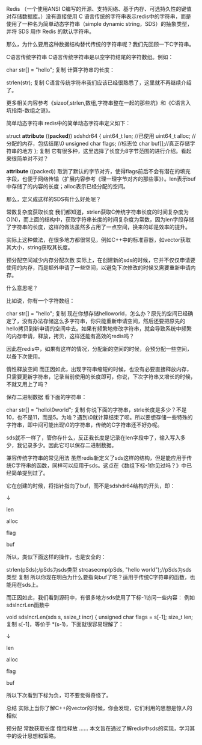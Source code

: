 Redis （一个使用ANSI C编写的开源、支持网络、基于内存、可选持久性的键值对存储数据库。）没有直接使用 C 语言传统的字符串表示redis中的字符串，而是使用了一种名为简单动态字符串（simple dynamic string，SDS）的抽象类型， 并将 SDS 用作 Redis 的默认字符串。

那么，为什么要用这种数据结构替代传统的字符串呢？我们先回顾一下C字符串。

C语言传统字符串
C语言传统字符串是以空字符结尾的字符数组。例如：

char str[] = "hello";
复制
计算字符串的长度：

strlen(str);
复制
C语言传统字符串我们应该已经很熟悉了，这里就不再继续介绍了。

更多相关内容参考《sizeof,strlen,数组,字符串整在一起的那些坑》和《C语言入坑指南-数组之谜》。

简单动态字符串
redis中的简单动态字符串定义如下：

struct __attribute__ ((__packed__)) sdshdr64 {
    uint64_t len; //已使用
    uint64_t alloc; //分配的内存，包括结尾\0
    unsigned char flags; //标志位
    char buf[];//真正存储字符串的地方
};
复制
它有很多种，这里选择了长度为8字节范围的进行介绍。看起来很简单对不对？

__attribute__ ((packed)) 取消了默认的字节对齐，使得flags前后不会有潜在的填充字段，也便于网络传输（扩展内容参考《理一理字节对齐的那些事》）。len表示buf中存储了的内容的长度；alloc表示已经分配的空间。

那么，定义成这样的SDS有什么好处呢？

常数复杂度获取长度
我们都知道，strlen获取C传统字符串长度的时间复杂度为O(N)，而上面的结构中，获取字符串长度的时间复杂度为常数，因为len字段存储了字符串的长度，这样的做法虽然多占用了一点空间，换来的却是效率的提升。

实际上这种做法，在很多地方都很常见，例如C++中的标准容器，如vector获取其大小，string获取其长度。

预分配空间减少内存分配次数
实际上，在创建新的sds的时候，它并不仅仅申请要使用的内存，而是额外申请了一些空间，以避免下次修改的时候又需要重新申请内存。

什么意思呢？

比如说，你有一个字符数组：

char str[] = "hello";
复制
现在你想存储helloworld，怎么办？原先的空间已经确定了，没有办法存储这么多字符串，你只能重新申请空间，然后还要把原先的hello拷贝到新申请的空间中去。如果有频繁地修改字符串，就会导致系统中频繁的内存申请，释放，拷贝，这样还能有高效的redis吗？

因此在redis中，如果有这样的情况，分配新的空间的时候，会预分配一些空间，以备下次使用。

惰性释放空间
而正因如此，出现字符串缩短的时候，也没有必要直接释放内存，只需要更新字符串，记录当前使用的长度即可，你说，下次字符串又增长的时候，不就又用上了吗？

保存二进制数据
看下面的字符串：

char str[] = "hello\0world";
复制
你说下面的字符串，strle长度是多少？不是10，也不是11，而是5。为啥？遇到\0就计算结束了呗。所以要想存储一些特殊的字符串，即中间可能出现\0的字符串，传统的C字符串还不好办呢。

sds就不一样了，管你存什么，反正我长度是记录在len字段中了，输入写入多少，我记录多少。因此它可以保存二进制数据。

兼容传统字符串的常见用法
虽然redis新定义了sds这样的结构，但是能应用于传统C字符串的函数，同样可以应用于sds。这点在《数组下标-1你见过吗？》中已经简单提到过了。

它在创建的时候，将指针指向了buf，而不是sdshdr64结构的开头，即：

↓

len

alloc

flag

buf

所以，类似下面这样的操作，也是安全的：

strlen(pSds);/pSds为sds类型
strcasecmp(pSds, "hello world");//pSds为sds类型
复制
所以你现在明白为什么要指向buf了吧？适用于传统C字符串的函数，也能用在sds上。

而正因如此，我们看到源码中，有很多地方sds使用了下标-1访问一些内容：
例如sdsIncrLen函数中

void sdsIncrLen(sds s, ssize_t incr) {
    unsigned char flags = s[-1];
    size_t len;
复制
s[-1]，等价于 *(s-1)，下面就很容易理解了：

↓

len

alloc

flag

buf

所以下次看到下标为负，可不要觉得奇怪了。

总结
实际上当你了解C++的vector的时候，你会发现，它们利用的思想是惊人的相似

预分配
常数获取长度
惰性释放
……
本文旨在通过了解redis中sds的实现，学习其中的设计思想和策略。
